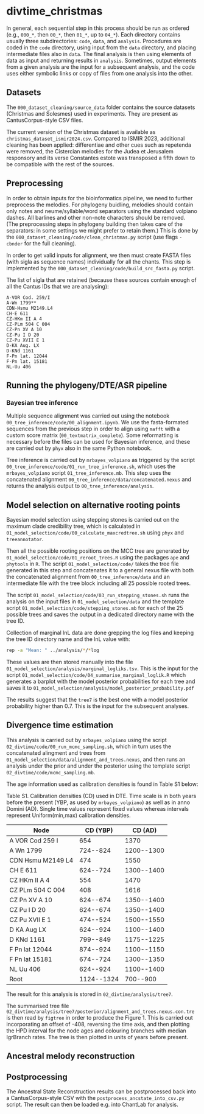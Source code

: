 # divtime_christmas

In general, each sequential step in this process should be run as ordered (e.g., `000_*`, then `00_*`, then `01_*`, up to `04_*`). Each directory contains usually three subdirectories: `code`, `data`, and `analysis`. Procedures are coded in the `code` directory, using input from the `data` directory, and placing intermediate files also in `data`. The final analysis is then using elements of data as input and returning results in `analysis`. Sometimes, output elements from a given analysis are the input for a subsequent analysis, and the code uses either symbolic links or copy of files from one analysis into the other.

## Datasets

The `000_dataset_cleaning/source_data` folder contains the source datasets (Christmas and Solesmes) used in experiments.
They are present as CantusCorpus-style CSV files.

The current version of the Christmas dataset is available as `christmas_dataset_ismir2024.csv`.
Compared to ISMIR 2023, additional cleaning has been applied: differentiae and other cues such
as repetenda were removed,  the Cistercian melodies for the Judea et Jerusalem responsory 
and its verse Constantes estote was transposed a fifth down to be compatible with the rest of the sources.

## Preprocessing

In order to obtain inputs for the bioinformatics pipeline, we need to further preprocess
the melodies. For phylogeny buidling, melodies should contain only notes and neume/syllable/word
separators using the standard volpiano dashes. All barlines and other non-note characters
should be removed. (The preprocessing steps in phylogeny building then takes care of the separators:
in some settings we might prefer to retain them.) This is done by the `000_dataset_cleaning/code/clean_christmas.py` script
(use flags `-cbnder` for the full cleaning).

In order to get valid inputs for alignment, we then must create FASTA files 
(with sigla as sequence names) individually for all
the chants. This step is implemented by the `000_dataset_cleaning/code/build_src_fasta.py` script.

The list of sigla that are retained (because these sources contain enough
of all the Cantus IDs that we are analysing):

```
A-VOR Cod. 259/I
A-Wn 1799**
CDN-Hsmu M2149.L4
CH-E 611
CZ-HKm II A 4
CZ-PLm 504 C 004
CZ-Pn XV A 10
CZ-Pu I D 20
CZ-Pu XVII E 1
D-KA Aug. LX
D-KNd 1161
F-Pn lat. 12044
F-Pn lat. 15181
NL-Uu 406
```

## Running the phylogeny/DTE/ASR pipeline

### Bayesian tree inference

Multiple sequence alignment was carried out using the notebook `00_tree_inference/code/00_alignment.ipynb`. We use the fasta-formated sequences from the previous step in order to align using `mafft` with a custom score matrix (`00_textmatrix_complete`). Some reformatting is necessary before the files can be used for Bayesian inference, and these are carried out by `phyx` also in the same Python notebook.

Tree inference is carried out by `mrbayes_volpiano` as triggered by the script `00_tree_inference/code/01_run_tree_inference.sh`, which uses the `mrbayes_volpiano` script `01_tree_inference.mb`. This step uses the concatenated alignment `00_tree_inference/data/concatenated.nexus` and returns the analysis output to `00_tree_inference/analysis`.

## Model selection on alternative rooting points

Bayesian model selection using stepping stones is carried out on the maximum clade credibility tree, which is calculated in `01_model_selection/code/00_calculate_maxcredtree.sh` using `phyx` and `treeannotator`.

Then all the possible rooting positions on the MCC tree are generated by `01_model_selection/code/01_reroot_trees.R` using the packages `ape` and `phytools` in `R`. The script `01_model_selection/code/` takes the tree file generated in this step and concatenates it to a general nexus file with both the concatenated alignment from `00_tree_inference/data` and an intermediate file with the tree block including all 25 possible rooted trees.

The script `01_model_selection/code/03_run_stepping_stones.sh` runs the analysis on the input files in `01_model_selection/data` and the template script `01_model_selection/code/stepping_stones.mb` for each of the 25 possible trees and saves the output in a dedicated directory name with the tree ID.

Collection of marginal lnL data are done grepping the log files and keeping the tree ID directory name and the lnL value with:

```bash
rep -a "Mean: " ../analysis/*/*log
```

These values are then stored manually into the file `01_model_selection/analysis/marginal_logliks.tsv`. This is the input for the script `01_model_selection/code/04_summarise_marginal_loglik.R` which generates a barplot with the model posterior probabilities for each tree and saves it to `01_model_selection/analysis/model_posterior_probability.pdf`

The results suggest that the `tree7` is the best one with a model posterior probability higher than 0.7. This is the input for the subsequent analyses.

## Divergence time estimation

This analysis is carried out by `mrbayes_volpiano` using the script `02_divtime/code/00_run_mcmc_sampling.sh`, which in turn uses the concatenated alingment and trees from `01_model_selection/data/alignment_and_trees.nexus`, and then runs an analysis under the prior and under the posterior using the template script `02_divtime/code/mcmc_sampling.mb`.

The age information used as calibration densities is found in Table S1 below:

Table S1. Calibration densities (CD) used in DTE. Time scale is in both years before the present (YBP, as used by `mrbayes_volpiano`) as well as in anno Domini (AD). Single time values represent fixed values whereas intervals represent Uniform(min,max) calibration densities.

| Node              | CD (YBP)   | CD (AD)    |
|-------------------|------------|------------|
| A VOR Cod 259 I   | 654        | 1370       |
| A Wn 1799         | 724--824   | 1200--1300 |
| CDN Hsmu M2149 L4 | 474        | 1550       |
| CH E 611          | 624--724   | 1300--1400 |
| CZ HKm II A 4     | 554        | 1470       |
| CZ PLm 504 C 004  | 408        | 1616       |
| CZ Pn XV A 10     | 624--674   | 1350--1400 |
| CZ Pu I D 20      | 624--674   | 1350--1400 |
| CZ Pu XVII E 1    | 474--524   | 1500--1550 |
| D KA Aug LX       | 624--924   | 1100--1400 |
| D KNd 1161        | 799--849   | 1175--1225 |
| F Pn lat 12044    | 874--924   | 1100--1150 |
| F Pn lat 15181    | 674--724   | 1300--1350 |
| NL Uu 406         | 624--924   | 1100--1400 |
| Root              | 1124--1324 | 700--900   |

The result for this analysis is stored in `02_divtime/analysis/tree7`.

The summarised tree file `02_divtime/analysis/tree7/posterior/alignment_and_trees.nexus.con.tre` is then read by `figtree` in order to produce the Figure 1. This is carried out incorporating an offset of -408, reversing the time axis, and then plotting the HPD interval for the node ages and colouring branches with median IgrBranch rates. The tree is then plotted in units of years before present.

## Ancestral melody reconstruction

## Postprocessing

The Ancestral State Reconstruction results can be postprocessed back into a CantusCorpus-style
CSV with the `postprocess_ancstate_into_csv.py` script. The result can then be loaded e.g. into
ChantLab for analysis.
